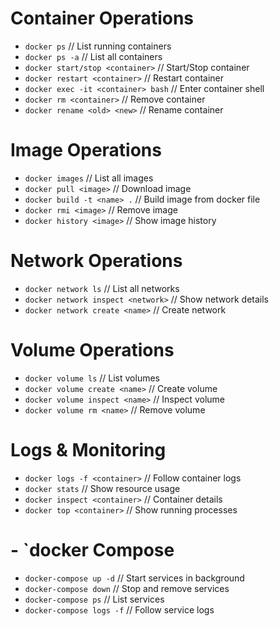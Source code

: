 # Container Operations  
- `docker ps`                          // List running containers  
- `docker ps -a`                       // List all containers  
- `docker start/stop <container>`      // Start/Stop container  
- `docker restart <container>`         // Restart container  
- `docker exec -it <container> bash`   // Enter container shell  
- `docker rm <container>`              // Remove container  
- `docker rename <old> <new>`          // Rename container  
  
# Image Operations  
- `docker images`                      // List all images  
- `docker pull <image>`                // Download image  
- `docker build -t <name> .`           // Build image from docker file  
- `docker rmi <image>`                 // Remove image  
- `docker history <image>`             // Show image history  
  
# Network Operations  
- `docker network ls`                  // List all networks  
- `docker network inspect <network>`   // Show network details  
- `docker network create <name>`       // Create network  

# Volume Operations  
- `docker volume ls`                   // List volumes  
- `docker volume create <name>`        // Create volume  
- `docker volume inspect <name>`       // Inspect volume  
- `docker volume rm <name>`            // Remove volume  
  
# Logs & Monitoring  
- `docker logs -f <container>`         // Follow container logs  
- `docker stats`                       // Show resource usage  
- `docker inspect <container>`         // Container details  
- `docker top <container>`             // Show running processes  
  
# - `docker Compose  
- `docker-compose up -d`               // Start services in background  
- `docker-compose down`                // Stop and remove services  
- `docker-compose ps`                  // List services  
- `docker-compose logs -f`             // Follow service logs  
